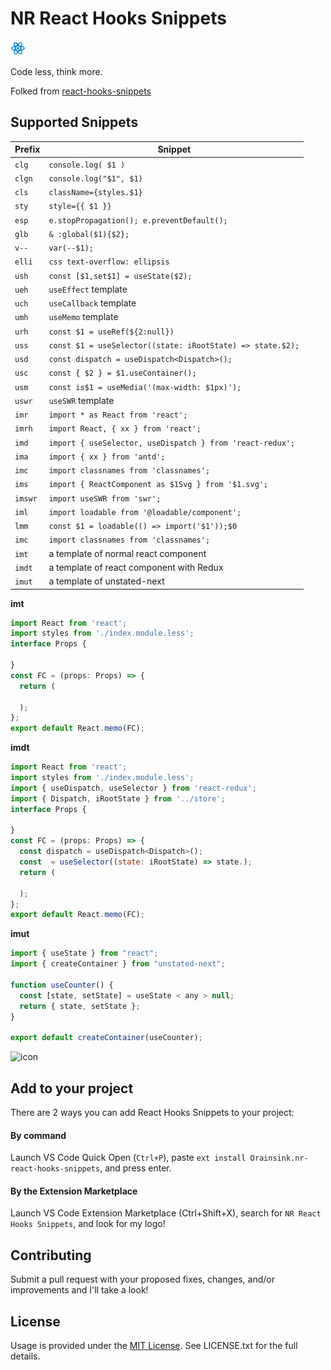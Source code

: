 # NR React Hooks Snippets

![icon](./icon.png)

Code less, think more.

Folked from [react-hooks-snippets](https://github.com/alDuncanson/react-hooks-snippets)

## Supported Snippets

| Prefix  | Snippet                                                    |
| ------- | ---------------------------------------------------------- |
| `clg`   | `console.log( $1 )`                                        |
| `clgn`  | `console.log("$1", $1)`                                    |
| `cls`   | `className={styles.$1}`                                    |
| `sty`   | `style={{ $1 }}`                                           |
| `esp`   | `e.stopPropagation(); e.preventDefault();`                 |
| `glb`   | `& :global($1){$2};`                                       |
| `v--`   | `var(--$1);`                                               |
| `elli`  | `css text-overflow: ellipsis`                              |
| `ush`   | `const [$1,set$1] = useState($2);`                         |
| `ueh`   | `useEffect` template                                       |
| `uch`   | `useCallback` template                                     |
| `umh`   | `useMemo` template                                         |
| `urh`   | `const $1 = useRef(${2:null})`                             |
| `uss`   | `const $1 = useSelector((state: iRootState) => state.$2);` |
| `usd`   | `const dispatch = useDispatch<Dispatch>();`                |
| `usc`   | `const { $2 } = $1.useContainer();`                        |
| `usm`   | `const is$1 = useMedia('(max-width: $1px)');`              |
| `uswr`  | `useSWR` template                                          |
| `imr`   | `import * as React from 'react';`                          |
| `imrh`  | `import React, { xx } from 'react';`                       |
| `imd`   | `import { useSelector, useDispatch } from 'react-redux';`  |
| `ima`   | `import { xx } from 'antd';`                               |
| `imc`   | `import classnames from 'classnames';`                     |
| `ims`   | `import { ReactComponent as $1Svg } from '$1.svg';`        |
| `imswr` | `import useSWR from 'swr';`                                |
| `iml`   | `import loadable from '@loadable/component';`              |
| `lmm`   | `const $1 = loadable(() => import('$1'));$0`               |
| `imc`   | `import classnames from 'classnames';`                     |
| `imt`   | a template of normal react component                       |
| `imdt`  | a template of react component with Redux                   |
| `imut`  | a template of unstated-next                                |

**imt**

```js
import React from 'react';
import styles from './index.module.less';
interface Props {

}
const FC = (props: Props) => {
  return (

  );
};
export default React.memo(FC);
```

**imdt**

```js
import React from 'react';
import styles from './index.module.less';
import { useDispatch, useSelector } from 'react-redux';
import { Dispatch, iRootState } from '../store';
interface Props {

}
const FC = (props: Props) => {
  const dispatch = useDispatch<Dispatch>();
  const  = useSelector((state: iRootState) => state.);
  return (

  );
};
export default React.memo(FC);
```

**imut**

```js
import { useState } from "react";
import { createContainer } from "unstated-next";

function useCounter() {
  const [state, setState] = useState < any > null;
  return { state, setState };
}

export default createContainer(useCounter);
```

![icon](./example.gif)

## Add to your project

There are 2 ways you can add React Hooks Snippets to your project:

#### By command

Launch VS Code Quick Open (`Ctrl+P`), paste `ext install Orainsink.nr-react-hooks-snippets`, and press enter.

#### By the Extension Marketplace

Launch VS Code Extension Marketplace (Ctrl+Shift+X), search for `NR React Hooks Snippets`, and look for my logo!

## Contributing

Submit a pull request with your proposed fixes, changes, and/or improvements and I'll take a look!

## License

Usage is provided under the [MIT License](https://opensource.org/licenses/MIT). See LICENSE.txt for the full details.

